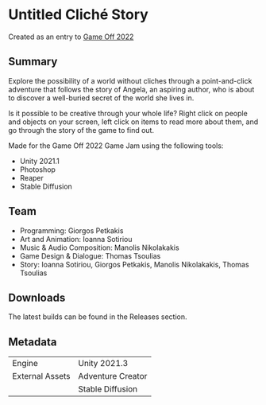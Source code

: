 # Untitled Cliché Story

Created as an entry to [Game Off 2022](https://itch.io/jam/game-off-2022)

## Summary

Explore the possibility of a world without cliches through a point-and-click adventure that follows the story of Angela, an aspiring author, who is about to discover a well-buried secret of the world she lives in.

Is it possible to be creative through your whole life? Right click on people and objects on your screen, left click on items to read more about them, and go through the story of the game to find out.

Made for the Game Off 2022 Game Jam using the following tools:
* Unity 2021.1
* Photoshop
* Reaper
* Stable Diffusion

## Team
* Programming: Giorgos Petkakis
* Art and Animation: Ioanna Sotiriou
* Music & Audio Composition: Manolis Nikolakakis
* Game Design & Dialogue: Thomas Tsoulias
* Story: Ioanna Sotiriou, Giorgos Petkakis, Manolis Nikolakakis, Thomas Tsoulias

## Downloads

The latest builds can be found in the Releases section.

## Metadata

|                 |                   |
| --------------- | ----------------- |
| Engine          | Unity 2021.3      |
| External Assets | Adventure Creator |
|                 | Stable Diffusion  |
